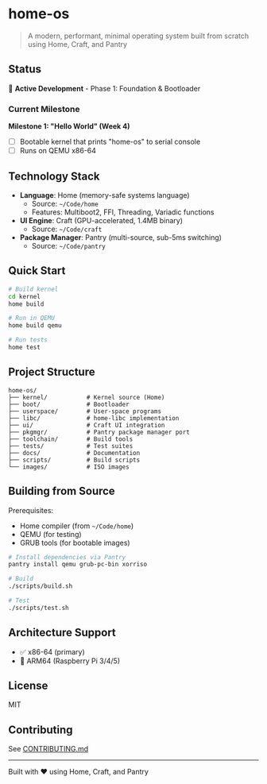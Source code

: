 # home-os

> A modern, performant, minimal operating system built from scratch using Home, Craft, and Pantry

## Status

🚧 **Active Development** - Phase 1: Foundation & Bootloader

### Current Milestone

**Milestone 1: "Hello World" (Week 4)**
- [ ] Bootable kernel that prints "home-os" to serial console
- [ ] Runs on QEMU x86-64

## Technology Stack

- **Language**: Home (memory-safe systems language)
  - Source: `~/Code/home`
  - Features: Multiboot2, FFI, Threading, Variadic functions
- **UI Engine**: Craft (GPU-accelerated, 1.4MB binary)
  - Source: `~/Code/craft`
- **Package Manager**: Pantry (multi-source, sub-5ms switching)
  - Source: `~/Code/pantry`

## Quick Start

```bash
# Build kernel
cd kernel
home build

# Run in QEMU
home build qemu

# Run tests
home test
```

## Project Structure

```
home-os/
├── kernel/           # Kernel source (Home)
├── boot/             # Bootloader
├── userspace/        # User-space programs
├── libc/             # home-libc implementation
├── ui/               # Craft UI integration
├── pkgmgr/           # Pantry package manager port
├── toolchain/        # Build tools
├── tests/            # Test suites
├── docs/             # Documentation
├── scripts/          # Build scripts
└── images/           # ISO images
```

## Building from Source

Prerequisites:
- Home compiler (from `~/Code/home`)
- QEMU (for testing)
- GRUB tools (for bootable images)

```bash
# Install dependencies via Pantry
pantry install qemu grub-pc-bin xorriso

# Build
./scripts/build.sh

# Test
./scripts/test.sh
```

## Architecture Support

- ✅ x86-64 (primary)
- 🚧 ARM64 (Raspberry Pi 3/4/5)

## License

MIT

## Contributing

See [CONTRIBUTING.md](docs/CONTRIBUTING.md)

---

Built with ❤️ using Home, Craft, and Pantry
